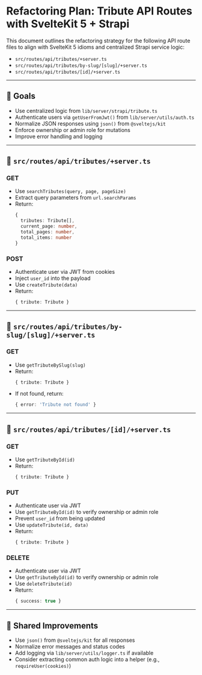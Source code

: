 # Refactoring Plan: Tribute API Routes with SvelteKit 5 + Strapi

This document outlines the refactoring strategy for the following API route files to align with SvelteKit 5 idioms and centralized Strapi service logic:

- `src/routes/api/tributes/+server.ts`
- `src/routes/api/tributes/by-slug/[slug]/+server.ts`
- `src/routes/api/tributes/[id]/+server.ts`

---

## 🎯 Goals

- Use centralized logic from `lib/server/strapi/tribute.ts`
- Authenticate users via `getUserFromJwt()` from `lib/server/utils/auth.ts`
- Normalize JSON responses using `json()` from `@sveltejs/kit`
- Enforce ownership or admin role for mutations
- Improve error handling and logging

---

## 📁 `src/routes/api/tributes/+server.ts`

### GET
- Use `searchTributes(query, page, pageSize)`
- Extract query parameters from `url.searchParams`
- Return:
  ```ts
  {
    tributes: Tribute[],
    current_page: number,
    total_pages: number,
    total_items: number
  }
  ```

### POST
- Authenticate user via JWT from cookies
- Inject `user_id` into the payload
- Use `createTribute(data)`
- Return:
  ```ts
  { tribute: Tribute }
  ```

---

## 📁 `src/routes/api/tributes/by-slug/[slug]/+server.ts`

### GET
- Use `getTributeBySlug(slug)`
- Return:
  ```ts
  { tribute: Tribute }
  ```
- If not found, return:
  ```ts
  { error: 'Tribute not found' }
  ```

---

## 📁 `src/routes/api/tributes/[id]/+server.ts`

### GET
- Use `getTributeById(id)`
- Return:
  ```ts
  { tribute: Tribute }
  ```

### PUT
- Authenticate user via JWT
- Use `getTributeById(id)` to verify ownership or admin role
- Prevent `user_id` from being updated
- Use `updateTribute(id, data)`
- Return:
  ```ts
  { tribute: Tribute }
  ```

### DELETE
- Authenticate user via JWT
- Use `getTributeById(id)` to verify ownership or admin role
- Use `deleteTribute(id)`
- Return:
  ```ts
  { success: true }
  ```

---

## 🧼 Shared Improvements

- Use `json()` from `@sveltejs/kit` for all responses
- Normalize error messages and status codes
- Add logging via `lib/server/utils/logger.ts` if available
- Consider extracting common auth logic into a helper (e.g., `requireUser(cookies)`)